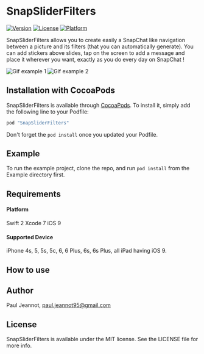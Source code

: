 # SnapSliderFilters

[![Version](https://img.shields.io/cocoapods/v/SnapSliderFilters.svg?style=flat)](http://cocoapods.org/pods/SnapSliderFilters)
[![License](https://img.shields.io/cocoapods/l/SnapSliderFilters.svg?style=flat)](http://cocoapods.org/pods/SnapSliderFilters)
[![Platform](https://img.shields.io/cocoapods/p/SnapSliderFilters.svg?style=flat)](http://cocoapods.org/pods/SnapSliderFilters)

SnapSliderFilters allows you to create easily a SnapChat like navigation between a picture and its filters (that you can automatically generate). You can add stickers above slides, tap on the screen to add a message and place it wherever you want, exactly as you do every day on SnapChat !

![Gif example 1](https://media.giphy.com/media/l0K4a2gNdOxrMH3Tq/giphy.gif)
![Gif example 2](https://media.giphy.com/media/26FxxUyEKHtLQHwrK/giphy.gif)

## Installation with CocoaPods

SnapSliderFilters is available through [CocoaPods](http://cocoapods.org). To install
it, simply add the following line to your Podfile:

```ruby
pod "SnapSliderFilters"
```

Don't forget the `pod install` once you updated your Podfile.

## Example

To run the example project, clone the repo, and run `pod install` from the Example directory first.

## Requirements

#### Platform

Swift 2
Xcode 7
iOS 9

#### Supported Device

iPhone 4s, 5, 5s, 5c, 6, 6 Plus, 6s, 6s Plus, all iPad having iOS 9.

## How to use



## Author

Paul Jeannot, paul.jeannot95@gmail.com

## License

SnapSliderFilters is available under the MIT license. See the LICENSE file for more info.

